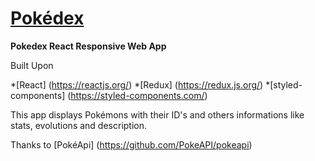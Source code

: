 # [Pokédex](https://ssi-moha.github.io/pokedex/#/)

**Pokedex React Responsive Web App**

Built Upon

*[React] (https://reactjs.org/)
*[Redux] (https://redux.js.org/)
*[styled-components] (https://styled-components.com/)

This app displays Pokémons with their ID's and others informations like stats, evolutions and description.

Thanks to [PokéApi] (https://github.com/PokeAPI/pokeapi)
